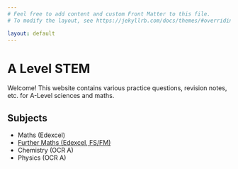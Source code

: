 ```yaml
---
# Feel free to add content and custom Front Matter to this file.
# To modify the layout, see https://jekyllrb.com/docs/themes/#overriding-theme-defaults

layout: default
---
```


# **A Level STEM**

Welcome! This website contains various practice questions, revision notes, etc.
for A-Level sciences and maths.

## Subjects

- Maths (Edexcel)
- [Further Maths (Edexcel, FS/FM)](/further_maths)
- Chemistry (OCR A)
- Physics (OCR A)
